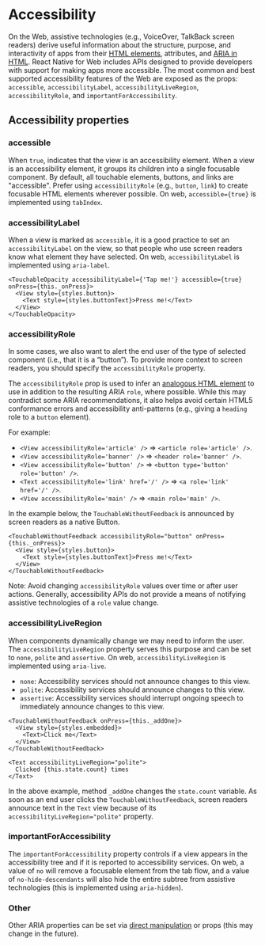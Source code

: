 # Accessibility

On the Web, assistive technologies (e.g., VoiceOver, TalkBack screen readers)
derive useful information about the structure, purpose, and interactivity of
apps from their [HTML elements][html-accessibility-url], attributes, and [ARIA
in HTML][aria-in-html-url]. React Native for Web includes APIs designed to
provide developers with support for making apps more accessible. The most
common and best supported accessibility features of the Web are exposed as the
props: `accessible`, `accessibilityLabel`, `accessibilityLiveRegion`,
`accessibilityRole`, and `importantForAccessibility`.

## Accessibility properties

### accessible

When `true`, indicates that the view is an accessibility element. When a view
is an accessibility element, it groups its children into a single focusable
component. By default, all touchable elements, buttons, and links are
"accessible". Prefer using `accessibilityRole` (e.g., `button`, `link`) to
create focusable HTML elements wherever possible. On web, `accessible={true}`
is implemented using `tabIndex`.

### accessibilityLabel

When a view is marked as `accessible`, it is a good practice to set an
`accessibilityLabel` on the view, so that people who use screen readers know
what element they have selected. On web, `accessibilityLabel` is implemented
using `aria-label`.

```
<TouchableOpacity accessibilityLabel={'Tap me!'} accessible={true} onPress={this._onPress}>
  <View style={styles.button}>
    <Text style={styles.buttonText}>Press me!</Text>
  </View>
</TouchableOpacity>
```

### accessibilityRole

In some cases, we also want to alert the end user of the type of selected
component (i.e., that it is a “button”). To provide more context to screen
readers, you should specify the `accessibilityRole` property.

The `accessibilityRole` prop is used to infer an [analogous HTML
element][html-aria-url] to use in addition to the resulting ARIA `role`, where
possible. While this may contradict some ARIA recommendations, it also helps
avoid certain HTML5 conformance errors and accessibility anti-patterns (e.g.,
giving a `heading` role to a `button` element).

For example:

* `<View accessibilityRole='article' />` => `<article role='article' />`.
* `<View accessibilityRole='banner' />` => `<header role='banner' />`.
* `<View accessibilityRole='button' />` => `<button type='button' role='button' />`.
* `<Text accessibilityRole='link' href='/' />` => `<a role='link' href='/' />`.
* `<View accessibilityRole='main' />` => `<main role='main' />`.

In the example below, the `TouchableWithoutFeedback` is announced by screen
readers as a native Button.

```
<TouchableWithoutFeedback accessibilityRole="button" onPress={this._onPress}>
  <View style={styles.button}>
    <Text style={styles.buttonText}>Press me!</Text>
  </View>
</TouchableWithoutFeedback>
```

Note: Avoid changing `accessibilityRole` values over time or after user
actions. Generally, accessibility APIs do not provide a means of notifying
assistive technologies of a `role` value change.

### accessibilityLiveRegion

When components dynamically change we may need to inform the user.  The
`accessibilityLiveRegion` property serves this purpose and can be set to
`none`, `polite` and `assertive`. On web, `accessibilityLiveRegion` is
implemented using `aria-live`.

* `none`: Accessibility services should not announce changes to this view.
* `polite`: Accessibility services should announce changes to this view.
* `assertive`: Accessibility services should interrupt ongoing speech to immediately announce changes to this view.

```
<TouchableWithoutFeedback onPress={this._addOne}>
  <View style={styles.embedded}>
    <Text>Click me</Text>
  </View>
</TouchableWithoutFeedback>

<Text accessibilityLiveRegion="polite">
  Clicked {this.state.count} times
</Text>
```

In the above example, method `_addOne` changes the `state.count` variable. As
soon as an end user clicks the `TouchableWithoutFeedback`, screen readers
announce text in the `Text` view because of its
`accessibilityLiveRegion="polite"` property.

### importantForAccessibility

The `importantForAccessibility` property controls if a view appears in the
accessibility tree and if it is reported to accessibility services. On web, a
value of `no` will remove a focusable element from the tab flow, and a value of
`no-hide-descendants` will also hide the entire subtree from assistive
technologies (this is implemented using `aria-hidden`).

### Other

Other ARIA properties can be set via [direct
manipulation](./direct-manipulation.md) or props (this may change in the
future).

[aria-in-html-url]: https://w3c.github.io/aria-in-html/
[html-accessibility-url]: http://www.html5accessibility.com/
[html-aria-url]: http://www.w3.org/TR/html-aria/
